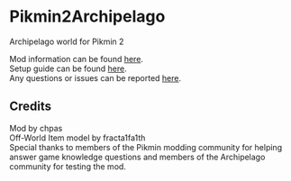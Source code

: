 # Pikmin2Archipelago

Archipelago world for Pikmin 2

Mod information can be found [here](docs/en_Pikmin%202.md).  
Setup guide can be found [here](docs/setup_en.md).  
Any questions or issues can be reported [here](https://github.com/chpas0/Pikmin2Archipelago/issues).  

## Credits
Mod by chpas  
Off-World Item model by fracta1fa1th  
Special thanks to members of the Pikmin modding community for helping answer game knowledge questions and members of the Archipelago community for testing the mod.  
